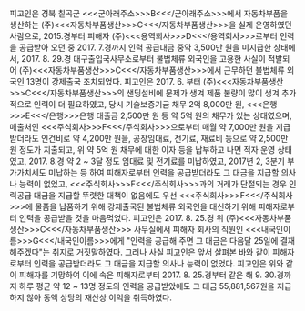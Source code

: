 피고인은 경북 칠곡군 <<<군아래주소>>>B<<</군아래주소>>>에서 자동차부품을 생산하는 (주)<<<자동차부품생산>>>C<<</자동차부품생산>>>을 실제 운영하였던 사람으로, 2015.경부터 피해자 (주)<<<용역회사>>>D<<</용역회사>>>로부터 인력을 공급받아 오던 중 2017. 7.경까지 인력 공급대금 중약 3,500만 원을 미지급한 상태에서, 2017. 8. 29.경 대구출입국사무소로부터 불법체류 외국인을 고용한 사실이 적발되어 (주)<<<자동차부품생산>>>C<<</자동차부품생산>>>에서 근무하던 불법체류 외국인 13명이 강제출국 조치되었다.
피고인은 2017. 6. 부터 (주)<<<자동차부품생산>>>C<<</자동차부품생산>>>의 샌딩설비에 문제가 생겨 제품 불량이 많이 생겨 추가적으로 인력이 더 필요하였고, 당시 기술보증기금 채무 2억 8,000만 원, <<<은행>>>E<<</은행>>>은행 대출금 2,500만 원 등 약 5억 원의 채무가 있는 상태였으며, 매출처인 <<<주식회사>>>F<<</주식회사>>>으로부터 매월 약 7,000만 원을 지급받더라도 인건비로 약 4,200만 원을, 공장임대료, 전기료, 재료비 등으로 약 2,500만 원 정도가 지출되고, 위 약 5억 원 채무에 대한 이자 등을 납부하고 나면 적자 운영 상태였고, 2017. 8.경 약 2 ~ 3달 정도 임대료 및 전기료를 미납하였고, 2017년 2, 3분기 부가가치세도 미납하는 등 하여 피해자로부터 인력을 공급받더라도 그 대금을 지급할 의사나 능력이 없었고, <<<주식회사>>>F<<</주식회사>>>과의 거래가 단절되는 경우 인력공급 대금을 지급할 뚜렷한 대책이 없음에도 우선 <<<주식회사>>>F<<</주식회사>>>에 물품을 납품하기 위해 강제출국된 불법체류 외국인을 대신하기 위해 피해자로부터 인력을 공급받을 것을 마음먹었다.
피고인은 2017. 8. 25.경 위 (주)<<<자동차부품생산>>>C<<</자동차부품생산>>> 사무실에서 피해자 회사의 직원인 <<<내국인이름>>>G<<</내국인이름>>>에게 "인력을 공급해 주면 그 대금은 다음달 25일에 결재해주겠다"는 취지로 거짓말하였다.
그러나 사실 피고인은 앞서 살펴본 바와 같이 피해자로부터 인력을 공급받더라도 그 대금을 지급할 의사나 능력이 없었다.
피고인은 위와 같이 피해자를 기망하여 이에 속은 피해자로부터 2017. 8. 25.경부터 같은 해 9. 30.경까지 하루 평균 약 12 ~ 13명 정도의 인력을 공급받았에도 그 대금 55,881,567원을 지급하지 않아 동액 상당의 재산상 이익을 취득하였다.